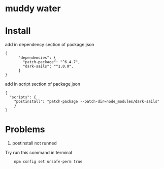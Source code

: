 
# muddy water

# Install
add in dependency section of package.json

```
{
      "dependencies": {
        "patch-package": "^6.4.7",
        "dark-sails": "^1.0.0",
      }
}

```

add in script section of package.json

```
{
  "scripts": {
    "postinstall": "patch-package --patch-dir=node_modules/dark-sails"
    }
}
```

# Problems

1. postinstall not runned

Try run this command in terminal

```
    npm config set unsafe-perm true
```